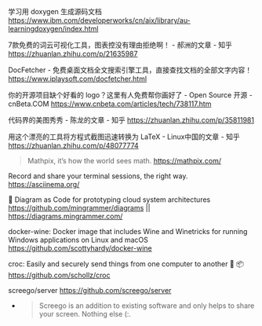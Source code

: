 
学习用 doxygen 生成源码文档 https://www.ibm.com/developerworks/cn/aix/library/au-learningdoxygen/index.html

7款免费的词云可视化工具，图表控没有理由拒绝啊！ - 郝洲的文章 - 知乎 https://zhuanlan.zhihu.com/p/21635987

DocFetcher - 免费桌面文档全文搜索引擎工具，直接查找文档的全部文字内容！ https://www.iplaysoft.com/docfetcher.html

你的开源项目缺个好看的 logo？这里有人免费帮你画好了 - Open Source 开源 - cnBeta.COM https://www.cnbeta.com/articles/tech/738117.htm

代码界的美图秀秀 - 陈龙的文章 - 知乎 https://zhuanlan.zhihu.com/p/35811981

用这个漂亮的工具将方程式截图迅速转换为 LaTeX - Linux中国的文章 - 知乎 https://zhuanlan.zhihu.com/p/48077774
> Mathpix, it’s how the world sees math. https://mathpix.com/

Record and share your terminal sessions, the right way. https://asciinema.org/

🎨 Diagram as Code for prototyping cloud system architectures https://github.com/mingrammer/diagrams || https://diagrams.mingrammer.com/

docker-wine: Docker image that includes Wine and Winetricks for running Windows applications on Linux and macOS https://github.com/scottyhardy/docker-wine

croc: Easily and securely send things from one computer to another 🐊 📦 https://github.com/schollz/croc

screego/server https://github.com/screego/server
- > Screego is an addition to existing software and only helps to share your screen. Nothing else (:.

